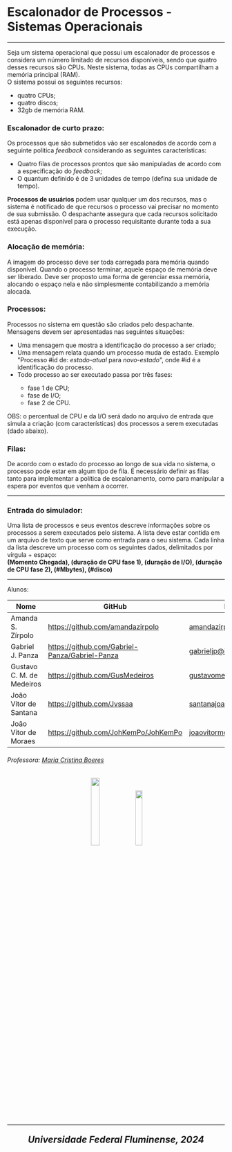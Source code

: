 <h1>Escalonador de Processos - Sistemas Operacionais </h1>
<hr>
Seja um sistema operacional que possui um escalonador de processos e considera um número limitado de recursos disponíveis, sendo que quatro desses recursos são CPUs. Neste sistema,  todas as CPUs compartilham a memória principal (RAM). 
<br>
O sistema possui os seguintes recursos:
<ul>
  <li>quatro CPUs;</li>
  <li>quatro discos;</li>
  <li>32gb de memória RAM.</li>
</ul>
<h3>Escalonador de curto prazo:</h3>
Os processos que são submetidos vão ser escalonados de acordo com  a seguinte politica <i>feedback</i> considerando as seguintes características:
<ul>
  <li>Quatro filas de processos prontos que são manipuladas de acordo com a especificação do <i>feedback</i>;</li>
  <li>O quantum definido é de 3 unidades de tempo (defina sua unidade de tempo).</li>
</ul>
<b>Processos de usuários</b> podem usar qualquer um dos recursos, mas o sistema é notificado de que recursos o processo vai precisar no momento de sua submissão. O despachante assegura que cada recursos solicitado está apenas disponível para o processo requisitante durante toda a sua execução.
<h3>Alocação de memória:</h3>
A imagem do processo  deve ser toda carregada para memória quando disponível. Quando o processo terminar, aquele espaço de memória deve ser liberado.  Deve ser proposto uma forma de gerenciar essa memória, alocando o espaço nela e não simplesmente contabilizando a memória alocada.
<h3>Processos:</h3>
Processos no sistema em questão são criados pelo despachante. Mensagens devem ser apresentadas nas seguintes situações:
<ul>
  <li>Uma mensagem que mostra a identificação do processo a ser criado;</li>
  <li>Uma mensagem relata quando um processo muda de estado. Exemplo "Processo #id de: <i>estado-atual</i> para <i>novo-estado</i>", onde #id é a identificação do processo.</li>
  <li>Todo processo ao ser executado passa por três fases:</li>
  <ul>
    <li>fase 1 de CPU;</li>
    <li>fase de I/O;</li>
    <li>fase 2 de CPU.</li>
  </ul>
</ul>
OBS: o percentual de CPU e da I/O será dado no arquivo de entrada que simula a criação (com características) dos processos a serem executadas (dado abaixo).
<h3>Filas:</h3>
De acordo com o estado do processo ao longo de sua vida no sistema, o processo pode estar em algum tipo de fila. É necessário definir as filas tanto para implementar a política de escalonamento, como para manipular a espera por eventos que venham a ocorrer.
<hr>
<h3>Entrada do simulador:</h3>
Uma lista de processos e seus eventos descreve informações sobre os processos a serem executados pelo sistema. A lista deve estar contida em um arquivo de texto que serve como entrada para o seu sistema. Cada linha da lista descreve um processo com os seguintes dados, delimitados por vírgula + espaço:
<br>
<b>(Momento Chegada), (duração de CPU fase 1), (duração de I/O), (duração de CPU fase 2), (#Mbytes), (#disco)</b>
<hr>
Alunos:
<br>

| Nome            | GitHub                  | Email                  |
| --------------- | ----------------------- | ---------------------- |
| Amanda S. Zírpolo      | https://github.com/amandazirpolo  | amandazirpolo@id.uff.br |
| Gabriel J. Panza      | https://github.com/Gabriel-Panza/Gabriel-Panza  | gabrieljp@id.uff.br |
| Gustavo C. M. de Medeiros      | https://github.com/GusMedeiros  | gustavomedeiros@id.uff.br |
| João Vitor de Santana      | https://github.com/Jvssaa  | santanajoao@id.uff.br |
| João Vitor de Moraes      | https://github.com/JohKemPo/JohKemPo  | joaovitormoraes@id.uff.br |

<h6>Professora: <a href="https://www.ic.uff.br/blog/pessoas/maria-cristina-silva-boeres/">Maria Cristina Boeres</a></h6>

<h2 align="center"> <img = src="![image](https://github.com/amandazirpolo/escalonador-de-processos/assets/123826914/e93c2b4f-5707-4b13-b576-e8b965ad1166)
" width=20%> <img = src="![image](https://github.com/amandazirpolo/escalonador-de-processos/assets/123826914/2b1929ff-dd4e-440a-96db-a2079a4e52b9)
" width=18%>
<hr>
<i align="center">Universidade Federal Fluminense, 2024</i>
